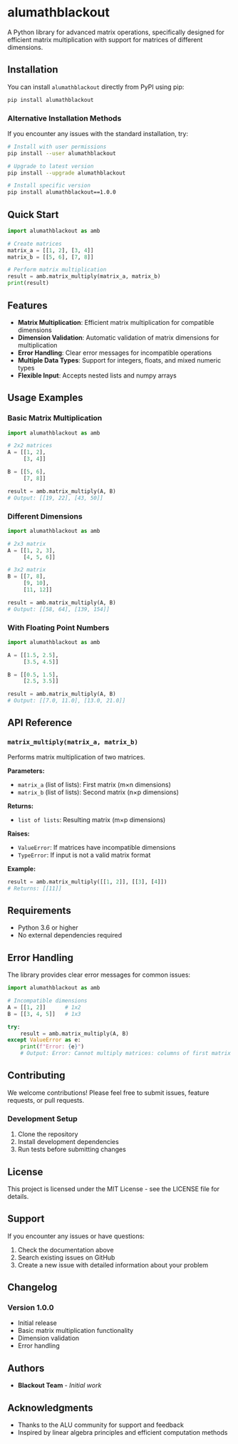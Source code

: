 # alumathblackout

A Python library for advanced matrix operations, specifically designed for efficient matrix multiplication with support for matrices of different dimensions.

## Installation

You can install `alumathblackout` directly from PyPI using pip:

```bash
pip install alumathblackout
```

### Alternative Installation Methods

If you encounter any issues with the standard installation, try:

```bash
# Install with user permissions
pip install --user alumathblackout

# Upgrade to latest version
pip install --upgrade alumathblackout

# Install specific version
pip install alumathblackout==1.0.0
```

## Quick Start

```python
import alumathblackout as amb

# Create matrices
matrix_a = [[1, 2], [3, 4]]
matrix_b = [[5, 6], [7, 8]]

# Perform matrix multiplication
result = amb.matrix_multiply(matrix_a, matrix_b)
print(result)
```

## Features

- **Matrix Multiplication**: Efficient matrix multiplication for compatible dimensions
- **Dimension Validation**: Automatic validation of matrix dimensions for multiplication
- **Error Handling**: Clear error messages for incompatible operations
- **Multiple Data Types**: Support for integers, floats, and mixed numeric types
- **Flexible Input**: Accepts nested lists and numpy arrays

## Usage Examples

### Basic Matrix Multiplication

```python
import alumathblackout as amb

# 2x2 matrices
A = [[1, 2], 
     [3, 4]]

B = [[5, 6], 
     [7, 8]]

result = amb.matrix_multiply(A, B)
# Output: [[19, 22], [43, 50]]
```

### Different Dimensions

```python
import alumathblackout as amb

# 2x3 matrix
A = [[1, 2, 3], 
     [4, 5, 6]]

# 3x2 matrix  
B = [[7, 8], 
     [9, 10], 
     [11, 12]]

result = amb.matrix_multiply(A, B)
# Output: [[58, 64], [139, 154]]
```

### With Floating Point Numbers

```python
import alumathblackout as amb

A = [[1.5, 2.5], 
     [3.5, 4.5]]

B = [[0.5, 1.5], 
     [2.5, 3.5]]

result = amb.matrix_multiply(A, B)
# Output: [[7.0, 11.0], [13.0, 21.0]]
```

## API Reference

### `matrix_multiply(matrix_a, matrix_b)`

Performs matrix multiplication of two matrices.

**Parameters:**
- `matrix_a` (list of lists): First matrix (m×n dimensions)
- `matrix_b` (list of lists): Second matrix (n×p dimensions)

**Returns:**
- `list of lists`: Resulting matrix (m×p dimensions)

**Raises:**
- `ValueError`: If matrices have incompatible dimensions
- `TypeError`: If input is not a valid matrix format

**Example:**
```python
result = amb.matrix_multiply([[1, 2]], [[3], [4]])
# Returns: [[11]]
```

## Requirements

- Python 3.6 or higher
- No external dependencies required

## Error Handling

The library provides clear error messages for common issues:

```python
import alumathblackout as amb

# Incompatible dimensions
A = [[1, 2]]      # 1x2
B = [[3, 4, 5]]   # 1x3

try:
    result = amb.matrix_multiply(A, B)
except ValueError as e:
    print(f"Error: {e}")
    # Output: Error: Cannot multiply matrices: columns of first matrix (2) must equal rows of second matrix (1)
```

## Contributing

We welcome contributions! Please feel free to submit issues, feature requests, or pull requests.

### Development Setup

1. Clone the repository
2. Install development dependencies
3. Run tests before submitting changes

## License

This project is licensed under the MIT License - see the LICENSE file for details.

## Support

If you encounter any issues or have questions:

1. Check the documentation above
2. Search existing issues on GitHub
3. Create a new issue with detailed information about your problem

## Changelog

### Version 1.0.0
- Initial release
- Basic matrix multiplication functionality
- Dimension validation
- Error handling

## Authors

- **Blackout Team** - *Initial work*

## Acknowledgments

- Thanks to the ALU community for support and feedback
- Inspired by linear algebra principles and efficient computation methods
